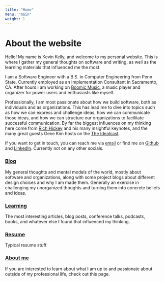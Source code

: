 ```yaml
---
title: "Home"
menu: "main"
weight: 1
---
```


# About the website
Hello! My name is Kevin Kelly, and welcome to my personal website. This is where I gather my general thoughts on software and writing, as well as the learning materials that influenced me the most. 

I am a Software Engineer with a B.S. in Computer Engineering from Penn State. Currently employed as an Implementation Consultant in Sacramento, CA. After hours I am working on [Boomic Music](/blog/tags/boomic), a music player and organizer for power users and enthusiasts like myself.

Professionally, I am most passionate about how we build software, both as individuals and as organizations. This has lead me to dive into topics such as how we can express and challenge ideas, how we can communicate those ideas, and how we can structure our organizations to facilitate successful communication. By far the biggest influences on my thinking here come from [Rich Hickey](/blog/tags/rich-hickey) and his many insightful keynotes, and the many great guests Gene Kim hosts on the [The Idealcast](/blog/learning/idealcast).

If you want to get in touch, you can reach me via [email](mailto:kevink2019@gmail.com) or find me on [Github](https://github.com/kevink2022) and [LinkedIn](https://www.linkedin.com/in/kevink2019/). Currently not on any other socials.
### [Blog](/blog/blog/)
My general thoughts and mental models of the world, mostly about software and organizations, along with some project blogs about different design choices and why I am made them. Generally an exercise in challenging my unorganized thoughts and turning them into concrete beliefs and ideas. 
### [Learning](/blog/learning/)
The most interesting articles, blog posts, conference talks, podcasts, books, and whatever else I found that influenced my thinking.
### [Resume](/blog/resume/)
Typical resume stuff.
### [About me](/blog/about_me/)
If you are interested to learn about what I am up to and passionate about outside of my professional life, check out this page.